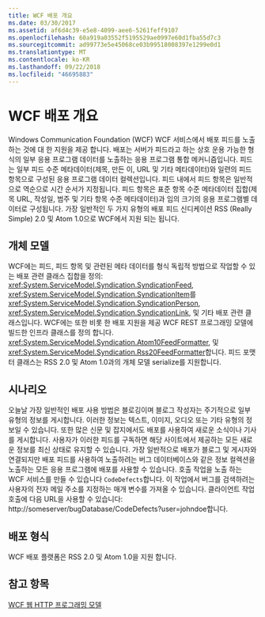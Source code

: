 ```yaml
---
title: WCF 배포 개요
ms.date: 03/30/2017
ms.assetid: af6d4c39-e5e8-4099-aee6-5261feff9107
ms.openlocfilehash: 60a919a03552f5195529ae0997e60d1fba55d7c3
ms.sourcegitcommit: ad99773e5e45068ce03b99518008397e1299e0d1
ms.translationtype: MT
ms.contentlocale: ko-KR
ms.lasthandoff: 09/22/2018
ms.locfileid: "46695883"
---
```

# <a name="wcf-syndication-overview"></a>WCF 배포 개요
Windows Communication Foundation (WCF) WCF 서비스에서 배포 피드를 노출 하는 것에 대 한 지원을 제공 합니다. 배포는 서버가 피드라고 하는 상호 운용 가능한 형식의 일부 응용 프로그램 데이터를 노출하는 응용 프로그램 통합 메커니즘입니다. 피드는 일부 피드 수준 메타데이터(제목, 만든 이, URL 및 기타 메타데이터)와 일련의 피드 항목으로 구성된 응용 프로그램 데이터 컬렉션입니다. 피드 내에서 피드 항목은 일반적으로 역순으로 시간 순서가 지정됩니다. 피드 항목은 표준 항목 수준 메타데이터 집합(제목 URL, 작성일, 범주 및 기타 항목 수준 메타데이터)과 임의 크기의 응용 프로그램별 데이터로 구성됩니다. 가장 일반적인 두 가지 유형의 배포 피드 신디케이션 RSS (Really Simple) 2.0 및 Atom 1.0으로 WCF에서 지원 되는 됩니다.  
  
## <a name="object-model"></a>개체 모델  
 WCF에는 피드, 피드 항목 및 관련된 메타 데이터를 형식 독립적 방법으로 작업할 수 있는 배포 관련 클래스 집합을 정의: <xref:System.ServiceModel.Syndication.SyndicationFeed>, <xref:System.ServiceModel.Syndication.SyndicationItem>를 <xref:System.ServiceModel.Syndication.SyndicationPerson>, <xref:System.ServiceModel.Syndication.SyndicationLink>, 및 기타 배포 관련 클래스입니다. WCF에는 또한 비롯 한 배포 지원을 제공 WCF REST 프로그래밍 모델에 빌드한 인프라 클래스를 정의 합니다. <xref:System.ServiceModel.Syndication.Atom10FeedFormatter>, 및 <xref:System.ServiceModel.Syndication.Rss20FeedFormatter>합니다. 피드 포맷터 클래스는 RSS 2.0 및 Atom 1.0과의 개체 모델 serialize를 지원합니다.  
  
## <a name="scenarios"></a>시나리오  
 오늘날 가장 일반적인 배포 사용 방법은 블로깅이며 블로그 작성자는 주기적으로 일부 유형의 정보를 게시합니다. 이러한 정보는 텍스트, 이미지, 오디오 또는 기타 유형의 정보일 수 있습니다. 또한 많은 신문 및 잡지에서도 배포를 사용하여 새로운 소식이나 기사를 게시합니다. 사용자가 이러한 피드를 구독하면 해당 사이트에서 제공하는 모든 새로운 정보를 최신 상태로 유지할 수 있습니다. 가장 일반적으로 배포가 블로그 및 게시자와 연결되지만 배포 피드를 사용하여 노출하려는 버그 데이터베이스와 같은 정보 컬렉션을 노출하는 모든 응용 프로그램에 배포를 사용할 수 있습니다. 호출 작업을 노출 하는 WCF 서비스를 만들 수 있습니다 `CodeDefects`합니다. 이 작업에서 버그를 검색하려는 사용자의 전자 메일 주소를 지정하는 매개 변수를 가져올 수 있습니다. 클라이언트 작업 호출에 다음 URL을 사용할 수 있습니다: http://someserver/bugDatabase/CodeDefects?user=johndoe합니다.  
  
## <a name="syndication-formats"></a>배포 형식  
 WCF 배포 플랫폼은 RSS 2.0 및 Atom 1.0을 지원 합니다.  
  
## <a name="see-also"></a>참고 항목  
 [WCF 웹 HTTP 프로그래밍 모델](../../../../docs/framework/wcf/feature-details/wcf-web-http-programming-model.md)
